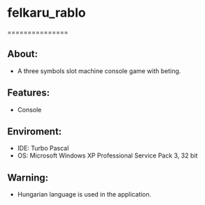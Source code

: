# felkaru_rablo
===============


About:
------
- A three symbols slot machine console game with beting.


Features:
---------
- Console


Enviroment:
-----------
- IDE: Turbo Pascal
- OS: Microsoft Windows XP Professional Service Pack 3, 32 bit


Warning:
--------
- Hungarian language is used in the application.
